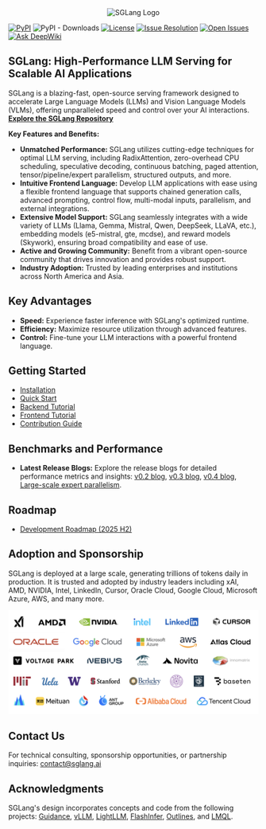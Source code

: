 <div align="center">
<img src="https://raw.githubusercontent.com/sgl-project/sglang/main/assets/logo.png" alt="SGLang Logo" width="400" margin="10px">
</div>

[![PyPI](https://img.shields.io/pypi/v/sglang)](https://pypi.org/project/sglang)
![PyPI - Downloads](https://img.shields.io/pypi/dm/sglang)
[![License](https://img.shields.io/github/license/sgl-project/sglang.svg)](https://github.com/sgl-project/sglang/tree/main/LICENSE)
[![Issue Resolution](https://img.shields.io/github/issues-closed-raw/sgl-project/sglang)](https://github.com/sgl-project/sglang/issues)
[![Open Issues](https://img.shields.io/github/issues-raw/sgl-project/sglang)](https://github.com/sgl-project/sglang/issues)
[![Ask DeepWiki](https://deepwiki.com/badge.svg)](https://deepwiki.com/sgl-project/sglang)

## SGLang: High-Performance LLM Serving for Scalable AI Applications

SGLang is a blazing-fast, open-source serving framework designed to accelerate Large Language Models (LLMs) and Vision Language Models (VLMs), offering unparalleled speed and control over your AI interactions. [**Explore the SGLang Repository**](https://github.com/sgl-project/sglang)

**Key Features and Benefits:**

*   **Unmatched Performance:** SGLang utilizes cutting-edge techniques for optimal LLM serving, including RadixAttention, zero-overhead CPU scheduling, speculative decoding, continuous batching, paged attention, tensor/pipeline/expert parallelism, structured outputs, and more.
*   **Intuitive Frontend Language:** Develop LLM applications with ease using a flexible frontend language that supports chained generation calls, advanced prompting, control flow, multi-modal inputs, parallelism, and external integrations.
*   **Extensive Model Support:** SGLang seamlessly integrates with a wide variety of LLMs (Llama, Gemma, Mistral, Qwen, DeepSeek, LLaVA, etc.), embedding models (e5-mistral, gte, mcdse), and reward models (Skywork), ensuring broad compatibility and ease of use.
*   **Active and Growing Community:** Benefit from a vibrant open-source community that drives innovation and provides robust support.
*   **Industry Adoption:** Trusted by leading enterprises and institutions across North America and Asia.

## Key Advantages

*   **Speed:** Experience faster inference with SGLang's optimized runtime.
*   **Efficiency:** Maximize resource utilization through advanced features.
*   **Control:** Fine-tune your LLM interactions with a powerful frontend language.

## Getting Started

*   [Installation](https://docs.sglang.ai/start/install.html)
*   [Quick Start](https://docs.sglang.ai/backend/send_request.html)
*   [Backend Tutorial](https://docs.sglang.ai/backend/openai_api_completions.html)
*   [Frontend Tutorial](https://docs.sglang.ai/frontend/frontend.html)
*   [Contribution Guide](https://docs.sglang.ai/references/contribution_guide.html)

## Benchmarks and Performance

*   **Latest Release Blogs:** Explore the release blogs for detailed performance metrics and insights:  [v0.2 blog](https://lmsys.org/blog/2024-07-25-sglang-llama3/), [v0.3 blog](https://lmsys.org/blog/2024-09-04-sglang-v0-3/), [v0.4 blog](https://lmsys.org/blog/2024-12-04-sglang-v0-4/), [Large-scale expert parallelism](https://lmsys.org/blog/2025-05-05-large-scale-ep/).

## Roadmap

*   [Development Roadmap (2025 H2)](https://github.com/sgl-project/sglang/issues/7736)

## Adoption and Sponsorship

SGLang is deployed at a large scale, generating trillions of tokens daily in production. It is trusted and adopted by industry leaders including xAI, AMD, NVIDIA, Intel, LinkedIn, Cursor, Oracle Cloud, Google Cloud, Microsoft Azure, AWS, and many more.

<img src="https://raw.githubusercontent.com/sgl-project/sgl-learning-materials/refs/heads/main/slides/adoption.png" alt="Adoption Image" width="800" margin="10px">

## Contact Us

For technical consulting, sponsorship opportunities, or partnership inquiries: contact@sglang.ai

## Acknowledgments

SGLang's design incorporates concepts and code from the following projects: [Guidance](https://github.com/guidance-ai/guidance), [vLLM](https://github.com/vllm-project/vllm), [LightLLM](https://github.com/ModelTC/lightllm), [FlashInfer](https://github.com/flashinfer-ai/flashinfer), [Outlines](https://github.com/outlines-dev/outlines), and [LMQL](https://github.com/eth-sri/lmql).